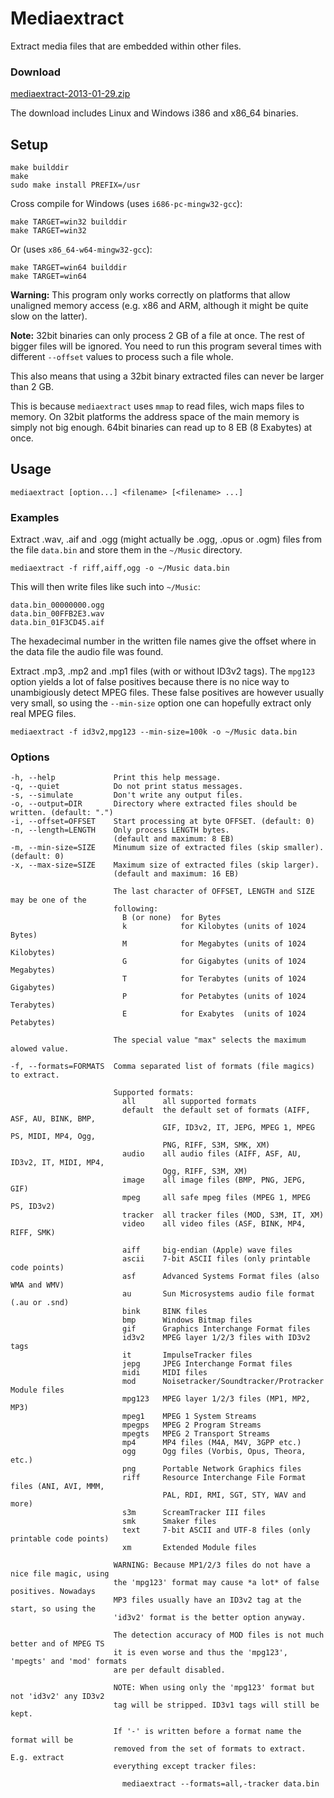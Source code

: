 Mediaextract
============

Extract media files that are embedded within other files.

### Download

[mediaextract-2013-01-29.zip](http://panzi.github.com/mediaextract/mediaextract-2013-01-29.zip)

The download includes Linux and Windows i386 and x86\_64 binaries.

Setup
-----

	make builddir
	make
	sudo make install PREFIX=/usr

Cross compile for Windows (uses `i686-pc-mingw32-gcc`):

	make TARGET=win32 builddir
	make TARGET=win32

Or (uses `x86_64-w64-mingw32-gcc`):

	make TARGET=win64 builddir
	make TARGET=win64

**Warning:** This program only works correctly on platforms that allow unaligned
memory access (e.g. x86 and ARM, although it might be quite slow on the latter).

**Note:** 32bit binaries can only process 2 GB of a file at once. The rest of
bigger files will be ignored. You need to run this program several times with
different `--offset` values to process such a file whole.

This also means that using a 32bit binary extracted files can never be larger
than 2 GB.

This is because `mediaextract` uses `mmap` to read files, wich maps files to
memory. On 32bit platforms the address space of the main memory is simply not
big enough. 64bit binaries can read up to 8 EB (8 Exabytes) at once.

Usage
-----

	mediaextract [option...] <filename> [<filename> ...]

### Examples

Extract .wav, .aif and .ogg (might actually be .ogg, .opus or .ogm) files from
the file `data.bin` and store them in the `~/Music` directory.

	mediaextract -f riff,aiff,ogg -o ~/Music data.bin

This will then write files like such into `~/Music`:

	data.bin_00000000.ogg
	data.bin_00FFB2E3.wav
	data.bin_01F3CD45.aif

The hexadecimal number in the written file names give the offset where in the
data file the audio file was found.

Extract .mp3, .mp2 and .mp1 files (with or without ID3v2 tags). The `mpg123`
option yields a lot of false positives because there is no nice way to
unambigiously detect MPEG files. These false positives are however usually very
small, so using the `--min-size` option one can hopefully extract only real MPEG
files.

	mediaextract -f id3v2,mpg123 --min-size=100k -o ~/Music data.bin

### Options

	-h, --help             Print this help message.
	-q, --quiet            Do not print status messages.
	-s, --simulate         Don't write any output files.
	-o, --output=DIR       Directory where extracted files should be written. (default: ".")
	-i, --offset=OFFSET    Start processing at byte OFFSET. (default: 0)
	-n, --length=LENGTH    Only process LENGTH bytes.
	                       (default and maximum: 8 EB)
	-m, --min-size=SIZE    Minumum size of extracted files (skip smaller). (default: 0)
	-x, --max-size=SIZE    Maximum size of extracted files (skip larger).
	                       (default and maximum: 16 EB)
	
	                       The last character of OFFSET, LENGTH and SIZE may be one of the
	                       following:
	                         B (or none)  for Bytes
	                         k            for Kilobytes (units of 1024 Bytes)
	                         M            for Megabytes (units of 1024 Kilobytes)
	                         G            for Gigabytes (units of 1024 Megabytes)
	                         T            for Terabytes (units of 1024 Gigabytes)
	                         P            for Petabytes (units of 1024 Terabytes)
	                         E            for Exabytes  (units of 1024 Petabytes)
	
	                       The special value "max" selects the maximum alowed value.
	
	-f, --formats=FORMATS  Comma separated list of formats (file magics) to extract.
	
	                       Supported formats:
	                         all      all supported formats
	                         default  the default set of formats (AIFF, ASF, AU, BINK, BMP,
	                                  GIF, ID3v2, IT, JEPG, MPEG 1, MPEG PS, MIDI, MP4, Ogg,
	                                  PNG, RIFF, S3M, SMK, XM)
	                         audio    all audio files (AIFF, ASF, AU, ID3v2, IT, MIDI, MP4,
	                                  Ogg, RIFF, S3M, XM)
	                         image    all image files (BMP, PNG, JEPG, GIF)
	                         mpeg     all safe mpeg files (MPEG 1, MPEG PS, ID3v2)
	                         tracker  all tracker files (MOD, S3M, IT, XM)
	                         video    all video files (ASF, BINK, MP4, RIFF, SMK)
	
	                         aiff     big-endian (Apple) wave files
	                         ascii    7-bit ASCII files (only printable code points)
	                         asf      Advanced Systems Format files (also WMA and WMV)
	                         au       Sun Microsystems audio file format (.au or .snd)
	                         bink     BINK files
	                         bmp      Windows Bitmap files
	                         gif      Graphics Interchange Format files
	                         id3v2    MPEG layer 1/2/3 files with ID3v2 tags
	                         it       ImpulseTracker files
	                         jepg     JPEG Interchange Format files
	                         midi     MIDI files
	                         mod      Noisetracker/Soundtracker/Protracker Module files
	                         mpg123   MPEG layer 1/2/3 files (MP1, MP2, MP3)
	                         mpeg1    MPEG 1 System Streams
	                         mpegps   MPEG 2 Program Streams
	                         mpegts   MPEG 2 Transport Streams
	                         mp4      MP4 files (M4A, M4V, 3GPP etc.)
	                         ogg      Ogg files (Vorbis, Opus, Theora, etc.)
	                         png      Portable Network Graphics files
	                         riff     Resource Interchange File Format files (ANI, AVI, MMM,
	                                  PAL, RDI, RMI, SGT, STY, WAV and more)
	                         s3m      ScreamTracker III files
	                         smk      Smaker files
	                         text     7-bit ASCII and UTF-8 files (only printable code points)
	                         xm       Extended Module files
	
	                       WARNING: Because MP1/2/3 files do not have a nice file magic, using
	                       the 'mpg123' format may cause *a lot* of false positives. Nowadays
	                       MP3 files usually have an ID3v2 tag at the start, so using the
	                       'id3v2' format is the better option anyway.
	
	                       The detection accuracy of MOD files is not much better and of MPEG TS
	                       it is even worse and thus the 'mpg123', 'mpegts' and 'mod' formats
	                       are per default disabled.
	
	                       NOTE: When using only the 'mpg123' format but not 'id3v2' any ID3v2
	                       tag will be stripped. ID3v1 tags will still be kept.
	
	                       If '-' is written before a format name the format will be
	                       removed from the set of formats to extract. E.g. extract
	                       everything except tracker files:
	
	                         mediaextract --formats=all,-tracker data.bin
